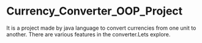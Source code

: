 # Currency_Converter_OOP_Project

It is a project made by java language to convert currencies from one unit to another. There are various features in the converter.Lets explore.
